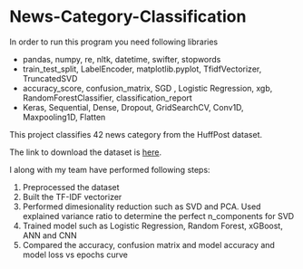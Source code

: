 # News-Category-Classification

In order to run this program you need following libraries
- pandas, numpy, re, nltk, datetime, swifter, stopwords
- train_test_split, LabelEncoder, matplotlib.pyplot, TfidfVectorizer, TruncatedSVD
- accuracy_score, confusion_matrix, SGD , Logistic Regression, xgb, RandomForestClassifier, classification_report
- Keras, Sequential, Dense, Dropout, GridSearchCV, Conv1D, Maxpooling1D, Flatten

This project classifies 42 news category from the HuffPost dataset.

The link to download the dataset is [here](https://www.kaggle.com/datasets/rmisra/news-category-dataset).

I along with my team have performed following steps:

1) Preprocessed the dataset
2) Built the TF-IDF vectorizer
3) Performed dimesionality reduction such as SVD and PCA. Used explained variance ratio to determine the perfect n_components for SVD
4) Trained model such as Logistic Regression,  Random Forest, xGBoost, ANN and CNN
5) Compared the accuracy, confusion matrix and model accuracy and model loss vs epochs curve
